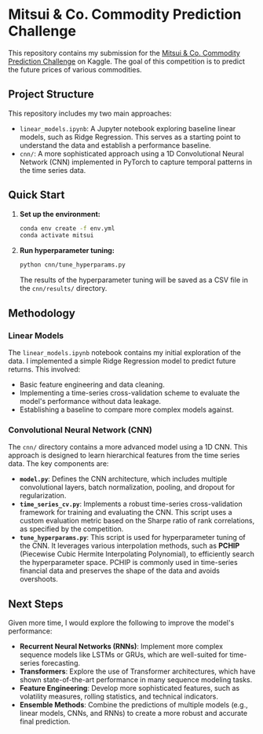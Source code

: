 # Mitsui & Co. Commodity Prediction Challenge

This repository contains my submission for the [Mitsui & Co. Commodity Prediction Challenge](https://www.kaggle.com/competitions/mitsui-commodity-prediction-challenge/overview) on Kaggle. The goal of this competition is to predict the future prices of various commodities.

## Project Structure

This repository includes my two main approaches:

-   `linear_models.ipynb`: A Jupyter notebook exploring baseline linear models, such as Ridge Regression. This serves as a starting point to understand the data and establish a performance baseline.
-   `cnn/`: A more sophisticated approach using a 1D Convolutional Neural Network (CNN) implemented in PyTorch to capture temporal patterns in the time series data.

## Quick Start

1.  **Set up the environment:**

    ```bash
    conda env create -f env.yml
    conda activate mitsui
    ```

2.  **Run hyperparameter tuning:**

    ```bash
    python cnn/tune_hyperparams.py
    ```

    The results of the hyperparameter tuning will be saved as a CSV file in the `cnn/results/` directory.

## Methodology

### Linear Models

The `linear_models.ipynb` notebook contains my initial exploration of the data. I implemented a simple Ridge Regression model to predict future returns. This involved:

-   Basic feature engineering and data cleaning.
-   Implementing a time-series cross-validation scheme to evaluate the model's performance without data leakage.
-   Establishing a baseline to compare more complex models against.

### Convolutional Neural Network (CNN)

The `cnn/` directory contains a more advanced model using a 1D CNN. This approach is designed to learn hierarchical features from the time series data. The key components are:

-   **`model.py`**: Defines the CNN architecture, which includes multiple convolutional layers, batch normalization, pooling, and dropout for regularization.
-   **`time_series_cv.py`**: Implements a robust time-series cross-validation framework for training and evaluating the CNN. This script uses a custom evaluation metric based on the Sharpe ratio of rank correlations, as specified by the competition.
-   **`tune_hyperparams.py`**: This script is used for hyperparameter tuning of the CNN. It leverages various interpolation methods, such as **PCHIP** (Piecewise Cubic Hermite Interpolating Polynomial), to efficiently search the hyperparameter space. PCHIP is commonly used in time-series financial data and preserves the shape of the data and avoids overshoots.

## Next Steps

Given more time, I would explore the following to improve the model's performance:

-   **Recurrent Neural Networks (RNNs)**: Implement more complex sequence models like LSTMs or GRUs, which are well-suited for time-series forecasting.
-   **Transformers**: Explore the use of Transformer architectures, which have shown state-of-the-art performance in many sequence modeling tasks.
-   **Feature Engineering**: Develop more sophisticated features, such as volatility measures, rolling statistics, and technical indicators.
-   **Ensemble Methods**: Combine the predictions of multiple models (e.g., linear models, CNNs, and RNNs) to create a more robust and accurate final prediction.
